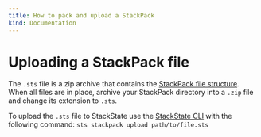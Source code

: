 ```yaml
---
title: How to pack and upload a StackPack
kind: Documentation
---
```


# Uploading a StackPack file

The `.sts` file is a zip archive that contains the [StackPack file structure](prepare_package.md). When all files are in place, archive your StackPack directory into a `.zip` file and change its extension to `.sts`.

To upload the `.sts` file to StackState use the [StackState CLI](/setup/cli.md) with the following command: `sts stackpack upload path/to/file.sts`

